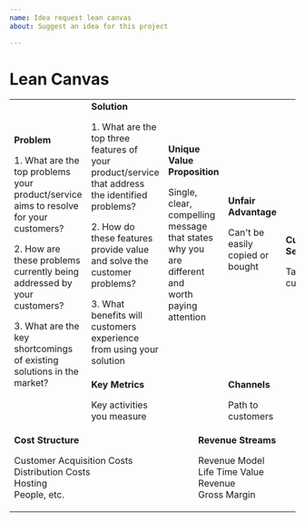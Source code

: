 ```yaml
---
name: Idea request lean canvas
about: Suggest an idea for this project

---
```

# Lean Canvas

<table>
  <tr>
    <td rowspan="2">
      <b>Problem</b>
      <p>1. What are the top problems your product/service aims to resolve for your customers?</p>
      <p>2. How are these problems currently being addressed by your customers?</p>
      <p>3. What are the key shortcomings of existing solutions in the market?</p>
    </td>
    <td>
      <b>Solution</b>
      <p>1. What are the top three features of your product/service that address the identified problems?</p>
      <p>2. How do these features provide value and solve the customer problems?</p>
      <p>3. What benefits will customers experience from using your solution</p>
    </td>
    <td rowspan="2" colspan="2">
      <b>Unique Value Proposition</b>
      <p>Single, clear, <br>
      compelling message <br>
      that states why you <br>
      are different and <br>
      worth paying <br>
      attention</p>
      <br><br><br><br><br>
    </td>
    <td>
      <b>Unfair Advantage</b>
      <p>Can't be easily <br>
      copied or bought</p>
    </td>
    <td rowspan="2">
      <b>Customer Segments</b>
      <p>Target customers</p>
    </td>
  </tr>
  <tr>
    <td>
      <b>Key Metrics</b>
      <p>Key activities you measure</p>
    </td>
    <td>
      <b>Channels</b>
      <p>Path to customers</p>
    </td>
  </tr>
  <tr>
    <td colspan="3">
      <b>Cost Structure</b>
      <p>Customer Acquisition Costs <br>
      Distribution Costs <br>
      Hosting <br>
      People, etc.</p>
    </td>
    <td colspan="3">
      <b>Revenue Streams</b>
      <p>Revenue Model <br>
      Life Time Value <br>
      Revenue <br>
      Gross Margin</p>
    </td>
  </tr>
</table>
